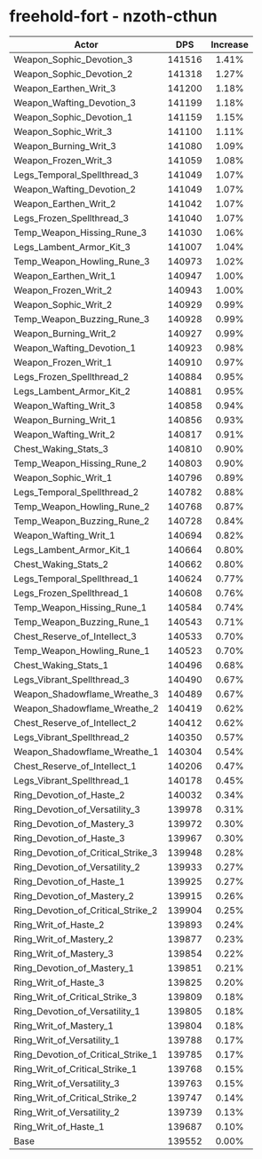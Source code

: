 # freehold-fort - nzoth-cthun
| Actor | DPS | Increase |
|---|:---:|:---:|
|Weapon_Sophic_Devotion_3|141516|1.41%|
|Weapon_Sophic_Devotion_2|141318|1.27%|
|Weapon_Earthen_Writ_3|141200|1.18%|
|Weapon_Wafting_Devotion_3|141199|1.18%|
|Weapon_Sophic_Devotion_1|141159|1.15%|
|Weapon_Sophic_Writ_3|141100|1.11%|
|Weapon_Burning_Writ_3|141080|1.09%|
|Weapon_Frozen_Writ_3|141059|1.08%|
|Legs_Temporal_Spellthread_3|141049|1.07%|
|Weapon_Wafting_Devotion_2|141049|1.07%|
|Weapon_Earthen_Writ_2|141042|1.07%|
|Legs_Frozen_Spellthread_3|141040|1.07%|
|Temp_Weapon_Hissing_Rune_3|141030|1.06%|
|Legs_Lambent_Armor_Kit_3|141007|1.04%|
|Temp_Weapon_Howling_Rune_3|140973|1.02%|
|Weapon_Earthen_Writ_1|140947|1.00%|
|Weapon_Frozen_Writ_2|140943|1.00%|
|Weapon_Sophic_Writ_2|140929|0.99%|
|Temp_Weapon_Buzzing_Rune_3|140928|0.99%|
|Weapon_Burning_Writ_2|140927|0.99%|
|Weapon_Wafting_Devotion_1|140923|0.98%|
|Weapon_Frozen_Writ_1|140910|0.97%|
|Legs_Frozen_Spellthread_2|140884|0.95%|
|Legs_Lambent_Armor_Kit_2|140881|0.95%|
|Weapon_Wafting_Writ_3|140858|0.94%|
|Weapon_Burning_Writ_1|140856|0.93%|
|Weapon_Wafting_Writ_2|140817|0.91%|
|Chest_Waking_Stats_3|140810|0.90%|
|Temp_Weapon_Hissing_Rune_2|140803|0.90%|
|Weapon_Sophic_Writ_1|140796|0.89%|
|Legs_Temporal_Spellthread_2|140782|0.88%|
|Temp_Weapon_Howling_Rune_2|140768|0.87%|
|Temp_Weapon_Buzzing_Rune_2|140728|0.84%|
|Weapon_Wafting_Writ_1|140694|0.82%|
|Legs_Lambent_Armor_Kit_1|140664|0.80%|
|Chest_Waking_Stats_2|140662|0.80%|
|Legs_Temporal_Spellthread_1|140624|0.77%|
|Legs_Frozen_Spellthread_1|140608|0.76%|
|Temp_Weapon_Hissing_Rune_1|140584|0.74%|
|Temp_Weapon_Buzzing_Rune_1|140543|0.71%|
|Chest_Reserve_of_Intellect_3|140533|0.70%|
|Temp_Weapon_Howling_Rune_1|140523|0.70%|
|Chest_Waking_Stats_1|140496|0.68%|
|Legs_Vibrant_Spellthread_3|140490|0.67%|
|Weapon_Shadowflame_Wreathe_3|140489|0.67%|
|Weapon_Shadowflame_Wreathe_2|140419|0.62%|
|Chest_Reserve_of_Intellect_2|140412|0.62%|
|Legs_Vibrant_Spellthread_2|140350|0.57%|
|Weapon_Shadowflame_Wreathe_1|140304|0.54%|
|Chest_Reserve_of_Intellect_1|140206|0.47%|
|Legs_Vibrant_Spellthread_1|140178|0.45%|
|Ring_Devotion_of_Haste_2|140032|0.34%|
|Ring_Devotion_of_Versatility_3|139978|0.31%|
|Ring_Devotion_of_Mastery_3|139972|0.30%|
|Ring_Devotion_of_Haste_3|139967|0.30%|
|Ring_Devotion_of_Critical_Strike_3|139948|0.28%|
|Ring_Devotion_of_Versatility_2|139933|0.27%|
|Ring_Devotion_of_Haste_1|139925|0.27%|
|Ring_Devotion_of_Mastery_2|139915|0.26%|
|Ring_Devotion_of_Critical_Strike_2|139904|0.25%|
|Ring_Writ_of_Haste_2|139893|0.24%|
|Ring_Writ_of_Mastery_2|139877|0.23%|
|Ring_Writ_of_Mastery_3|139854|0.22%|
|Ring_Devotion_of_Mastery_1|139851|0.21%|
|Ring_Writ_of_Haste_3|139825|0.20%|
|Ring_Writ_of_Critical_Strike_3|139809|0.18%|
|Ring_Devotion_of_Versatility_1|139805|0.18%|
|Ring_Writ_of_Mastery_1|139804|0.18%|
|Ring_Writ_of_Versatility_1|139788|0.17%|
|Ring_Devotion_of_Critical_Strike_1|139785|0.17%|
|Ring_Writ_of_Critical_Strike_1|139768|0.15%|
|Ring_Writ_of_Versatility_3|139763|0.15%|
|Ring_Writ_of_Critical_Strike_2|139747|0.14%|
|Ring_Writ_of_Versatility_2|139739|0.13%|
|Ring_Writ_of_Haste_1|139687|0.10%|
|Base|139552|0.00%|
